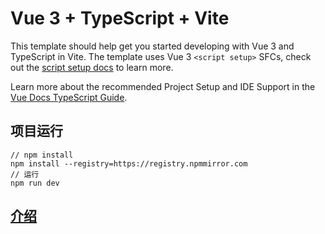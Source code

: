# Vue 3 + TypeScript + Vite

This template should help get you started developing with Vue 3 and TypeScript in Vite. The template uses Vue 3 `<script setup>` SFCs, check out the [script setup docs](https://v3.vuejs.org/api/sfc-script-setup.html#sfc-script-setup) to learn more.

Learn more about the recommended Project Setup and IDE Support in the [Vue Docs TypeScript Guide](https://vuejs.org/guide/typescript/overview.html#project-setup).

## 项目运行
```
// npm install
npm install --registry=https://registry.npmmirror.com
// 运行
npm run dev
```

## [介绍](https://blog.csdn.net/jzk_2016ks/article/details/140352748?fromshare=blogdetail&sharetype=blogdetail&sharerId=140352748&sharerefer=PC&sharesource=jzk_2016ks&sharefrom=from_link)
